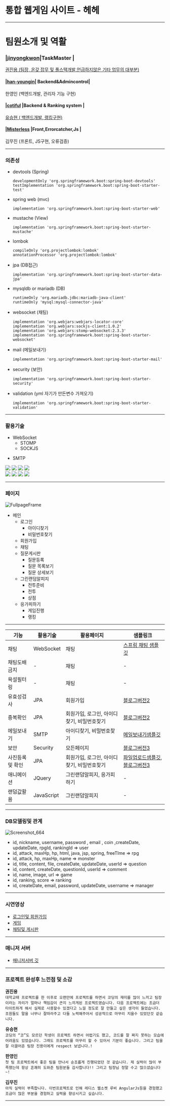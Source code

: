 # 통합 웹게임 사이트  - 헤헤
---
# 팀원소개 및 역활

###  |[**jinyongkwon**](https://github.com/jinyongkwon)|TaskMaster  |
[권진용 (팀장, 온갖 잡무 및 풀스택개발,언급하지않은 기타 업무의 대부분)](https://drive.google.com/file/d/1-7WQKKHfgGntvdoua5ovEru0dJggOG5U/view?usp=sharing)
#### |[**han-youngin**](https://github.com/han-youngin)| Backend&Admincontrol|
한영인 (백엔드개발, 관리자 기능 구현) [](http://)
#### |[**cotiful**](https://github.com/cotiful)  |Backend & Ranking system  |
[유승현 ( 백엔드개발, 랭킹구현)](https://qph.fs.quoracdn.net/main-qimg-ac3d5bfb2b67893a97a79cb06e46566e.webp)
#### |[**Misterless**](https://github.com/Misterless)  |Front,Errorcatcher,Js   |
김무진 (프론트, JS구현, 오류검증)

---
### 의존성
+ devtools (Spring)
    ```
    developmentOnly 'org.springframework.boot:spring-boot-devtools'
    testImplementation 'org.springframework.boot:spring-boot-starter-test'
    ```
+ spring web (mvc)
    ```
    implementation 'org.springframework.boot:spring-boot-starter-web'
    ```
+ mustache (View)
    ```
    implementation 'org.springframework.boot:spring-boot-starter-mustache'
    ```
+ lombok 
    ```
    compileOnly 'org.projectlombok:lombok'
    annotationProcessor 'org.projectlombok:lombok'
    ```
+ jpa (DB접근)
    ```
    implementation 'org.springframework.boot:spring-boot-starter-data-jpa'
    ```
+ mysqldb or mariadb (DB)
    ```
    runtimeOnly 'org.mariadb.jdbc:mariadb-java-client'
    runtimeOnly 'mysql:mysql-connector-java'
    ```
+ websocket (채팅)
    ```
    implementation 'org.webjars:webjars-locator-core'
    implementation 'org.webjars:sockjs-client:1.0.2'
    implementation 'org.webjars:stomp-websocket:2.3.3'
    implementation 'org.springframework.boot:spring-boot-starter-websocket'
    ```
+ mail (메일보내기)
    ```
    implementation 'org.springframework.boot:spring-boot-starter-mail'
    ```
+ security (보안)
    ```
    implementation 'org.springframework.boot:spring-boot-starter-security'
    ```
+ validation (yml 자기가 만든변수 가져오기)
    ```
    implementation 'org.springframework.boot:spring-boot-starter-validation'
    ```
---
### 활용기술
+ WebSocket
    + STOMP
    + SOCKJS
- SMTP
<div>
    <img src="https://img.shields.io/badge/SpringBoot-6DB33F?style=for-the-badge&logo=SpringBoot&logoColor=white">
    <img src="https://img.shields.io/badge/Java-007396?style=for-the-badge&logo=Java&logoColor=white">
    <img src="https://img.shields.io/badge/JavaScript-3F7DF1E?style=for-the-badge&logo=JavaScript&logoColor=white">
    <img src="https://img.shields.io/badge/jQuery-0769AD?style=for-the-badge&logo=jQuery&logoColor=white">
</div>
<div>
    <img src="https://img.shields.io/badge/Bootstrap-7952B3?style=for-the-badge&logo=Bootstrap&logoColor=white">
    <img src="https://img.shields.io/badge/MariaDB-003545?style=for-the-badge&logo=MariaDB&logoColor=white">
    <img src="https://img.shields.io/badge/MySQL-4479A1?style=for-the-badge&logo=MySQL&logoColor=white">
    <img src="https://img.shields.io/badge/SpringSecurity-6DB33F?style=for-the-badge&logo=SpringSecurity&logoColor=white">
</div>

---
### 페이지 

![FullpageFrame](https://user-images.githubusercontent.com/97710913/165023033-0e6d941b-45f1-429c-8ade-b3c8ea19663a.png)

+ 메인
    + 로그인
        + 아이디찾기
        + 비밀번호찾기
    + 회원가입
    + 채팅
    + 질문게시판
        + 질문등록
        + 질문 목록보기
        + 질문 상세보기
    + 그린랜덤알피지
        + 전투준비
        + 전투
        + 상점
    + 응가피하기
        + 게임진행
        + 랭킹
---
|기능|활용기술|활용페이지|샘플링크|
|---|----|-----|----|
|채팅|WebSocket|채팅|[스프링 채팅 샘플 깃](https://github.com/jinyongkwon/Spring-Websocket-sample)|
|채팅도배금지|-|채팅|-|
|욕설필터링|-|채팅|-|
|유효성검사|JPA|회원가입|[블로그버전2](https://github.com/jinyongkwon/BlogProject-V2)|
|중복확인|JPA|회원가입, 로그인, 아이디찾기, 비밀번호찾기|[블로그버전2](https://github.com/jinyongkwon/BlogProject-V2)|
|메일보내기|SMTP|아이디찾기, 비밀번호찾기|[메일보내기샘플깃](https://github.com/codingspecialist/Springboot-mail-test)|
|보안|Security|모든페이지|[블로그버전3](https://github.com/jinyongkwon/BlogProject-V3)|
|사진등록및 확인|JPA|회원가입, 로그인, 아이디찾기, 비밀번호찾기|[파일업로드샘플깃](https://github.com/jinyongkwon/Spring-Fileupload-sample), [블로그버전3](https://github.com/jinyongkwon/BlogProject-V3)|
|애니메이션|JQuery|그린랜덤알피지, 응가피하기|-|
|랜덤값활용|JavaScript|그린랜덤알피지|-|
---
### DB모델링및 관계
![Screenshot_664](https://user-images.githubusercontent.com/97710913/165022905-2a348e39-ab7a-41ec-9efc-36fb9a2ea169.png)
- id, nickname, username, password , email , coin ,createDate, updateDate, rpgId, rankingId => user
- id, attack, maxHp, hp, html, java, jsp, spring, freeTIme => rpg
- id, attack, hp, maxHp, name => monster
- id, title, content, file, createDate, updateDate, userId => question
- id, content, createDate, questionId, userId => comment
- id, name, image, url => game
- id, ranking, score => ranking
- id, createDate, email, password, updateDate, username => manager
---
### 시연영상
* [로그인및 회원가입](https://www.youtube.com/watch_popup?v=oT_0-2WqUaY)
* [게임](https://www.youtube.com/watch_popup?v=z81bZgSHJVY)
* [채팅및 게시판](https://www.youtube.com/watch_popup?v=6ToFD8tmFLw)
---
### 매니저 서버
- [매니저서버 깃](https://github.com/han-youngin/manager)
---
### 프로젝트 완성후 느낀점 및 소감
**권진용**<br/>
`대학교때 프로젝트를 한 이후로 오랜만에 프로젝트를 하면서 코딩의 재미를 많이 느끼고 팀장이라는 자리가 얼마나 책임감이 큰지 느끼게된 프로젝트였습니다. 다음 프로젝트에는 조금더 타이트하게 해서 실제로 사용할수 있겠다고 느낄 정도로 잘 만들고 싶은 생각이 들었습니다. 조원들도 말을 너무나 잘따라주고 다들 노력해주어서 성공적으로 마무리 지을수 있었던것 같습니다.`

**유승현**<br/>
`코딩의 “코”도 모르던 학생이 프로젝트 하면서 어렵기도 했고, 코드를 잘 짜지 못하는 모습에 어려움도 있었습니다. 그래도 프로젝트를 마무리 할 수 있어서 기분이 좋습니다. 그리고 팀을 잘 이끌어준 팀장 진용이에게 respect 보냅니다.!`

**한영인**<br/>
`첫 팀 프로젝트에서 좋은 팀을 만나서 순조롭게 진행되었던 것 같습니다. 제 실력이 많이 부족했는데 항상 흔쾌히 도와준 팀원분들 감사합니다!! 그리고 팀장님 정말 수고 많으셨습니다~!`

**김무진**<br/>
`아직 실력이 부족합니다. 이번프로젝트로 인해 레디스 웹소켓 루비 AngularJs등을 경험했고 조금더 많은 부분을 경험하고 실력을 향상시키고 싶습니다.`

---
